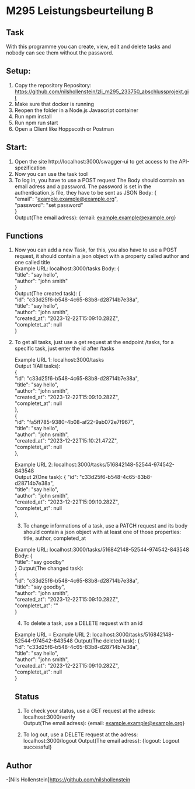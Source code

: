 # M295 Leistungsbeurteilung B

## Task 
With this programme you can create, view, edit and delete tasks and nobody can see them without the password.


## Setup:
1. Copy the repository Repository: https://github.com/nilshollenstein/zli_m295_233750_abschlussprojekt.git  
2. Make sure that docker is running
3. Reopen the folder in a Node.js Javascript container
4. Run npm install
5. Run npm run start
6. Open a Client like Hoppscoth or Postman

## Start:
1. Open the site http://localhost:3000/swagger-ui to get access to the API-spezification
2. Now you can use the task tool
3. To log in, you have to use a POST request  The Body should contain an email adress and a password. The password is set in the authentication.js file, they have to be sent as JSON
Body: 
{  
    "email": "example.example@example.org",  
    "password": "set password"  
}  
Output(The email adress): {email: example.example@example.org}

## Functions
1. Now you can add a new Task, for this, you also have to use a POST request, it should contain a json object with a property called author and one called title  
Example URL: localhost:3000/tasks
Body: 
{  
    "title": "say hello",  
    "author": "john smith"  
}  
Output(The created task): 
{   
  "id": "c33d25f6-b548-4c65-83b8-d28714b7e38a",  
  "title": "say hello",  
  "author": "john smith",  
  "created_at": "2023-12-22T15:09:10.282Z",  
  "completet_at": null  
}  

2. To get all tasks, just use a get request at the endpoint /tasks, for a specific task, just enter the id after /tasks

	Example URL 1: localhost:3000/tasks  
	Output 1(All tasks):     
	{  
		"id": "c33d25f6-b548-4c65-83b8-d28714b7e38a",  
		"title": "say hello",  
		"author": "john smith",  
		"created_at": "2023-12-22T15:09:10.282Z",  
		"completet_at": null  
	},  
	{  
		"id": "fa5ff785-9380-4b08-af22-9ab072e7f967",  
		"title": "say hello",  
		"author": "john smith",  
		"created_at": "2023-12-22T15:10:21.472Z",  
		"completet_at": null  
	},  

	Example URL 2: localhost:3000/tasks/516842148-52544-974542-843548    
	Output 2(One task):    {
		"id": "c33d25f6-b548-4c65-83b8-d28714b7e38a",  
		"title": "say hello",  
		"author": "john smith",  
		"created_at": "2023-12-22T15:09:10.282Z",  
		"completet_at": null  
	},   

	3. To change informations of a task, use a PATCH request and its body should contain a json object with at least one of those properties: title, author, completed_at

	Example URL: localhost:3000/tasks/516842148-52544-974542-843548 
	Body: 
	{  
		"title": "say goodby"  
	}
	Output(The changed task):  
	{  
	"id": "c33d25f6-b548-4c65-83b8-d28714b7e38a",  
	"title": "say goodby",  
	"author": "john smith",  
	"created_at": "2023-12-22T15:09:10.282Z",  
	"completet_at": ""  
	}  


	4. To delete a task, use a DELETE request with an id  

	Example URL = Example URL 2: localhost:3000/tasks/516842148-52544-974542-843548 
	Output(The deleted task): 
	{  
	"id": "c33d25f6-b548-4c65-83b8-d28714b7e38a",  
	"title": "say hello",  
	"author": "john smith",  
	"created_at": "2023-12-22T15:09:10.282Z",  
	"completet_at": null  
	}  

	## Status
	1. To check your status, use a GET request at the adress: localhost:3000/verify  
	Output(The email adress): {email: example.example@example.org}  

	2. To log out, use a DELETE request at the adress: localhost:3000/logout
	Output(The email adress): {logout: Logout successful}

## Author
-[Nils Hollenstein]https://github.com/nilshollenstein